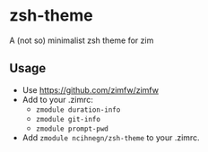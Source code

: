 # zsh-theme
A (not so) minimalist zsh theme for zim

## Usage
* Use https://github.com/zimfw/zimfw
* Add to your .zimrc:
  - ```zmodule duration-info```
  - ```zmodule git-info```
  - ```zmodule prompt-pwd```
* Add ```zmodule ncihnegn/zsh-theme``` to your .zimrc.
